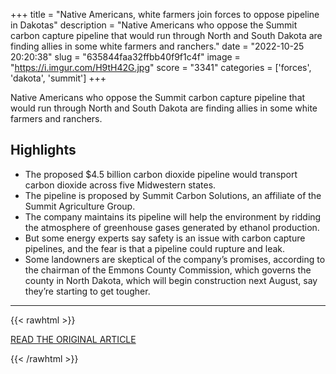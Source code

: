 +++
title = "Native Americans, white farmers join forces to oppose pipeline in Dakotas"
description = "Native Americans who oppose the Summit carbon capture pipeline that would run through North and South Dakota are finding allies in some white farmers and ranchers."
date = "2022-10-25 20:20:38"
slug = "635844faa32ffbb40f9f1c4f"
image = "https://i.imgur.com/H9tH42G.jpg"
score = "3341"
categories = ['forces', 'dakota', 'summit']
+++

Native Americans who oppose the Summit carbon capture pipeline that would run through North and South Dakota are finding allies in some white farmers and ranchers.

## Highlights

- The proposed $4.5 billion carbon dioxide pipeline would transport carbon dioxide across five Midwestern states.
- The pipeline is proposed by Summit Carbon Solutions, an affiliate of the Summit Agriculture Group.
- The company maintains its pipeline will help the environment by ridding the atmosphere of greenhouse gases generated by ethanol production.
- But some energy experts say safety is an issue with carbon capture pipelines, and the fear is that a pipeline could rupture and leak.
- Some landowners are skeptical of the company’s promises, according to the chairman of the Emmons County Commission, which governs the county in North Dakota, which will begin construction next August, say they’re starting to get tougher.

---

{{< rawhtml >}}
  <p class="article-category">
    <a target="_blank" href="https://www.nbcnews.com/news/us-news/native-americans-white-farmers-join-forces-oppose-summit-carbon-captur-rcna52523">READ THE ORIGINAL ARTICLE</a>
  </p>
{{< /rawhtml >}}
